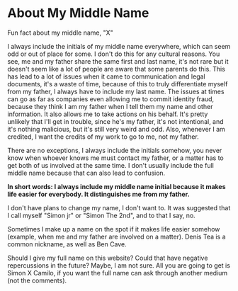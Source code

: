 # About My Middle Name

Fun fact about my middle name, "X"

I always include the initials of my middle name everywhere, which can seem odd or out of place for some. I don't do this for any cultural reasons. You see, me and my father share the same first and last name, it's not rare but it doesn't seem like a lot of people are aware that some parents do this. This has lead to a lot of issues when it came to communication and legal documents, it's a waste of time, because of this to truly differentiate myself from my father, I always have to include my last name. The issues at times can go as far as companies even allowing me to commit identity fraud, because they think I am my father when I tell them my name and other information. It also allows me to take actions on his behalf. It's pretty unlikely that I'll get in trouble, since he's my father, it's not intentional, and it's nothing malicious, but it's still very weird and odd.
Also, whenever I am credited, I want the credits of my work to go to me, not my father.

There are no exceptions, I always include the initials somehow, you never know when whoever knows me must contact my father, or a matter has to get both of us involved at the same time. I don't usually include the full middle name because that can also lead to confusion.

**In short words: I always include my middle name initial because it makes life easier for everybody. It distinguishes me from my father.**

I don't have plans to change my name, I don't want to. It was suggested that I call myself "Simon jr" or "Simon The 2nd", and to that I say, no.

Sometimes I make up a name on the spot if it makes life easier somehow (example, when me and my father are involved on a matter). Denis Tea is a common nickname, as well as Ben Cave.

Should I give my full name on this website? Could that have negative repercussions in the future? Maybe, I am not sure. All you are going to get is Simon X Camilo, if you want the full name can ask through another medium (not the comments).

